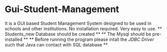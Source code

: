 # Gui-Student-Management
It is a GUI based Student Management System designed to be used in schools and other institutions. No installation required. Very easy to use.
** Students_new Database should be created **
** The Mysql should be pre-installed **
** Before running the program please intall the *JDBC Driver* such that Java can contact with SQL database **
